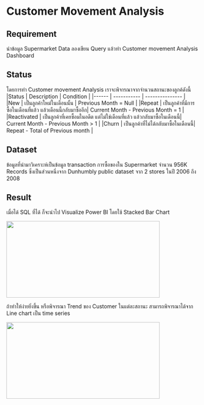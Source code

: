 # Customer Movement Analysis
## Requirement
นำข้อมูล Supermarket Data ลองเขียน Query แล้วทำ Customer movement Analysis Dashboard 
## Status
โดยการทำ Customer movement Analysis เราจะพิจารณาจากจำนวนสถานะของลูกค้ดังนี้
|Status | Description | Condition |
|------ | ----------- | --------------- |
|New    | เป็นลูกค้าใหม่ในเดือนนั้น | Previous Month = Null |
|Repeat | เป็นลูกค้าที่มีการซื้อในเดือนที่แล้ว แล้วเดือนนี้กลับมาซื้ออีก| Current Month - Previous Month = 1 |
|Reactivated | เป็นลูกค้าที่เคยซื้อมในอดีต แต่ไม่ใช่เดือนที่แล้ว แล้วกลับมาซื้อในเดือนนี้| Current Month - Previous Month > 1 |
|Churn  | เป็นลูกค้าที่ไม่ได้กลับมาซื้อในเดือนนี้| Repeat -  Total of Previous month  |

## Dataset
ข้อมูลที่นำมาวิเคราะห์เป็นข้อมูล transaction การซื้อของใน Supermarket จำนวน 956K Records ซึ่งเป็นส่วนหนึ่งจาก Dunhumbly public dataset จาก  2 stores ในปี  2006 ถึง 2008 

## Result
เมื่อได้ SQL ที่ได้ ก็จะนำไป Visualize Power BI โดยใช้ Stacked Bar Chart

<img src="https://github.com/yakonaru/BADS7105/blob/main/Homework%2006%20%E2%80%93%20Customer%20Segmentation/image/MODE_BASKET_SIZE.png" data-canonical-src="https://github.com/yakonaru/BADS7105/blob/main/Homework%2006%20%E2%80%93%20Customer%20Segmentation/image/MODE_BASKET_SIZE.png" width="400" height="200" />

ถ้าทำให้ง่ายยิ่งขึ้น หรือพิจารณา Trend ของ Customer ในแต่ละสถานะ สามารถพิจารณาได้จาก Line chart เป็น time series 

<img src="https://github.com/yakonaru/BADS7105/blob/main/Homework%2006%20%E2%80%93%20Customer%20Segmentation/image/MODE_BASKET_SIZE.png" data-canonical-src="https://github.com/yakonaru/BADS7105/blob/main/Homework%2006%20%E2%80%93%20Customer%20Segmentation/image/MODE_BASKET_SIZE.png" width="400" height="200" />